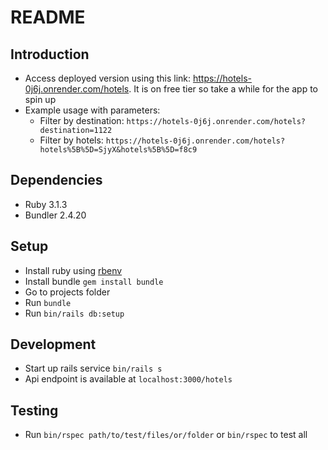 # README

## Introduction

- Access deployed version using this link: https://hotels-0j6j.onrender.com/hotels. It is on free tier so take a while for the app to spin up
- Example usage with parameters:
  - Filter by destination: `https://hotels-0j6j.onrender.com/hotels?destination=1122`
  - Filter by hotels: `https://hotels-0j6j.onrender.com/hotels?hotels%5B%5D=SjyX&hotels%5B%5D=f8c9`

## Dependencies

- Ruby 3.1.3
- Bundler 2.4.20

## Setup

- Install ruby using [rbenv](https://github.com/rbenv/rbenv)
- Install bundle `gem install bundle`
- Go to projects folder
- Run `bundle`
- Run `bin/rails db:setup`

## Development

- Start up rails service `bin/rails s`
- Api endpoint is available at `localhost:3000/hotels`

## Testing

- Run `bin/rspec path/to/test/files/or/folder` or `bin/rspec` to test all
